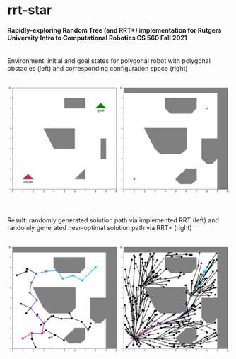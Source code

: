# rrt-star

#### Rapidly-exploring Random Tree (and RRT*) implementation for Rutgers University Intro to Computational Robotics CS 560 Fall 2021
</br>
Environment: initial and goal states for polygonal robot with polygonal obstacles (left) and corresponding configuration space (right)
</br></br>

<p align="center">
  <img src="rrtstar_km_env.jpg"/>
</p>
</br></br>
Result: randomly generated solution path via implemented RRT (left) and randomly generated near-optimal solution path via RRT* (right)
</br></br>
<p align="center">
  <img src="rrtstar_km_result.jpg"/>
</p>


